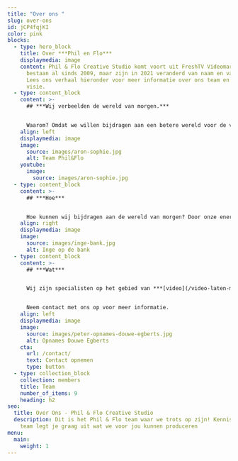 ```yaml
---
title: "Over ons "
slug: over-ons
id: jCP4fqjKI
color: pink
blocks:
  - type: hero_block
    title: Over ***Phil en Flo***
    displaymedia: image
    content: Phil & Flo Creative Studio komt voort uit FreshTV Videomarketing. Wij
      bestaan al sinds 2009, maar zijn in 2021 veranderd van naam en van visie.
      Lees ons verhaal hieronder voor meer informatie over ons team en onze
      visie.
  - type: content_block
    content: >-
      ## ***Wij verbeelden de wereld van morgen.***


      Waarom? Omdat we willen bijdragen aan een betere wereld voor de volgende generaties. Dat is waar we onze tijd en energie als team in willen steken. Wij willen organisaties, die zich actief inzetten voor een betere wereld, helpen hun boodschap te verkondigen, te verbeelden.
    align: left
    displaymedia: image
    image:
      source: images/aron-sophie.jpg
      alt: Team Phil&Flo
    youtube:
      image:
        source: images/aron-sophie.jpg
  - type: content_block
    content: >-
      ## ***Hoe***


      Hoe kunnen wij bijdragen aan de wereld van morgen? Door onze energie en creatieve kracht in te zetten om jouw verhaal te verbeelden. Dat doen we aan de hand van een aantal kernwaarden die we hebben samengevat als ***BLIEP***: ***B***este, ***L***eukste, ***I***nnovatief, ***E***fficiënt & ***P***rincipieel.
    align: right
    displaymedia: image
    image:
      source: images/inge-bank.jpg
      alt: Inge op de bank
  - type: content_block
    content: >-
      ## ***Wat***


      Wij zijn specialisten op het gebied van ***[video](/video-laten-maken/)***, ***[animatie](/animatie-laten-maken/)***, ***[Virtual Reality](/vr-animatie-laten-maken/)*** & ***[interactieve video](/interactieve-video/)***. Ons team is in topvorm als onze creaties gemaakt worden voor de juiste organisaties. De organisaties die zich inzetten voor een betere wereld.


      Neem contact met ons op voor meer informatie.
    align: left
    displaymedia: image
    image:
      source: images/peter-opnames-douwe-egberts.jpg
      alt: Opnames Douwe Egberts
    cta:
      url: /contact/
      text: Contact opnemen
      type: button
  - type: collection_block
    collection: members
    title: Team
    number_of_items: 9
    heading: h2
seo:
  title: Over Ons - Phil & Flo Creative Studio
  description: Dit is het Phil & Flo team waar we trots op zijn! Kennis maken? Ons
    team legt je graag uit wat we voor jou kunnen produceren
menu:
  main:
    weight: 1
---
```

